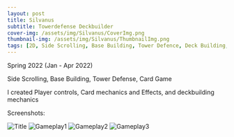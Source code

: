```yaml
---
layout: post
title: Silvanus
subtitle: Towerdefense Deckbuilder
cover-img: /assets/img/Silvanus/CoverImg.png
thumbnail-img: /assets/img/Silvanus/ThumbnailImg.png
tags: [2D, Side Scrolling, Base Building, Tower Defence, Deck Building, Custom Engine]
---
```

Spring 2022 (Jan - Apr  2022)

Side Scrolling, Base Building, Tower Defense, Card Game

I created Player controls, Card mechanics and Effects, and deckbuilding mechanics

Screenshots:

![Title](https://rushice.github.io/assets/img/Silvanus/Silvanus_title.png)
![Gameplay1](https://rushice.github.io/assets/img/Silvanus/Silvanus_1.png)
![Gameplay2](https://rushice.github.io/assets/img/Silvanus/Silvanus_2.png)
![Gameplay3](https://rushice.github.io/assets/img/Silvanus/Silvanus_3.png)